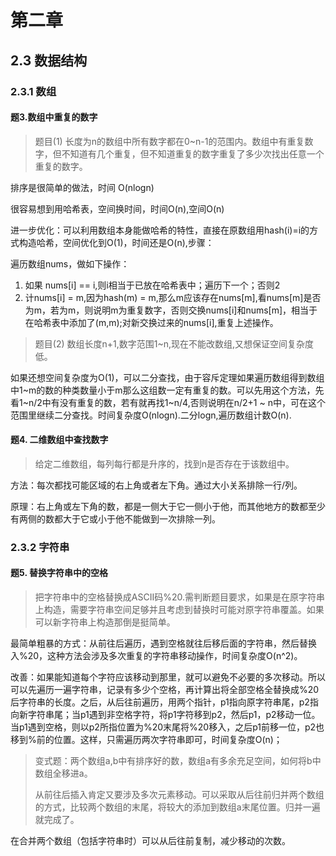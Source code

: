 # 第二章

## 2.3  数据结构

### 2.3.1  数组

#### 题3.数组中重复的数字

> 题目(1)  长度为n的数组中所有数字都在0\~n-1的范围内。数组中有重复数字，但不知道有几个重复，但不知道重复的数字重复了多少次找出任意一个重复的数字。

排序是很简单的做法，时间 O(nlogn)

很容易想到用哈希表，空间换时间，时间O(n),空间O(n)

进一步优化：可以利用数组本身能做哈希的特性，直接在原数组用hash(i)=i的方式构造哈希，空间优化到O(1)，时间还是O(n),步骤：

遍历数组nums，做如下操作：

1. 如果 nums\[i] == i,则i相当于已放在哈希表中；遍历下一个；否则2
2. 计nums\[i] = m,因为hash(m) = m,那么m应该存在nums\[m],看nums\[m]是否为m，若为m，则说明m为重复数字，否则交换nums\[i]和nums\[m]，相当于在哈希表中添加了(m,m);对新交换过来的nums\[i],重复上述操作。

> 题目(2)  数组长度n+1,数字范围1\~n,现在不能改数组,又想保证空间复杂度低。

如果还想空间复杂度为O(1)，可以二分查找，由于容斥定理如果遍历数组得到数组中1\~m的数的种类数量小于m那么这组数一定有重复的数。可以先用这个方法，先看1\~n/2中有没有重复的数，若有就再找1\~n/4,否则说明在n/2+1 \~ n中，可在这个范围里继续二分查找。时间复杂度O(nlogn).二分logn,遍历数组计数O(n).

#### 题4. 二维数组中查找数字

> 给定二维数组，每列每行都是升序的，找到n是否存在于该数组中。

方法：每次都找可能区域的右上角或者左下角。通过大小关系排除一行/列。

原理：右上角或左下角的数，都是一侧大于它一侧小于他，而其他地方的数都至少有两侧的数都大于它或小于他不能做到一次排除一列。

### 2.3.2 字符串

#### 题5. 替换字符串中的空格

> 把字符串中的空格替换成ASCII码%20.需判断题目要求，如果是在原字符串上构造，需要字符串空间足够并且考虑到替换时可能对原字符串覆盖。如果可以新字符串上构造那倒是挺简单。

最简单粗暴的方式：从前往后遍历，遇到空格就往后移后面的字符串，然后替换入%20，这种方法会涉及多次重复的字符串移动操作，时间复杂度O(n^2)。

改善：如果能知道每个字符应该移动到那里，就可以避免不必要的多次移动。所以可以先遍历一遍字符串，记录有多少个空格，再计算出将全部空格全替换成%20后字符串的长度。之后，从后往前遍历，用两个指针，p1指向原字符串尾，p2指向新字符串尾；当p1遇到非空格字符，将p1字符移到p2，然后p1，p2移动一位。当p1遇到空格，则以p2所指位置为%20末尾将%20移入，之后p1前移一位，p2也移到%前的位置。这样，只需遍历两次字符串即可，时间复杂度O(n)；

> 变式题：两个数组a,b中有排序好的数，数组a有多余充足空间，如何将b中数组全移进a。
>
> 从前往后插入肯定又要涉及多次元素移动。可以采取从后往前归并两个数组的方式，比较两个数组的末尾，将较大的添加到数组a末尾位置。归并一遍就完成了。

在合并两个数组（包括字符串时）可以从后往前复制，减少移动的次数。



